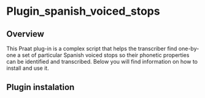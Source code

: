# Plugin_spanish_voiced_stops
## Overview
This Praat plug-in is a complex script that helps the transcriber find one-by-one a set of particular Spanish voiced stops so their phonetic properties can be identified and transcribed. Below you will find information on how to install and use it.
## Plugin instalation 

